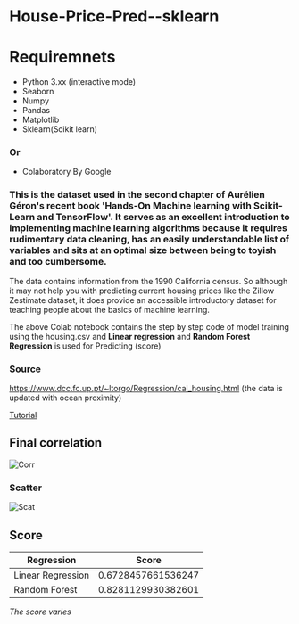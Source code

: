 # House-Price-Pred--sklearn

# Requiremnets
* Python 3.xx (interactive mode)
* Seaborn
* Numpy
* Pandas
* Matplotlib
* Sklearn(Scikit learn)
### Or
* Colaboratory By Google

### This is the dataset used in the second chapter of Aurélien Géron's recent book 'Hands-On Machine learning with Scikit-Learn and TensorFlow'. It serves as an excellent introduction to implementing machine learning algorithms because it requires rudimentary data cleaning, has an easily understandable list of variables and sits at an optimal size between being to toyish and too cumbersome.

The data contains information from the 1990 California census. So although it may not help you with predicting current housing prices like the Zillow Zestimate dataset, it does provide an accessible introductory dataset for teaching people about the basics of machine learning.

The above Colab notebook contains the step by step code of model training using the housing.csv and **Linear regression** and **Random Forest Regression** is used for Predicting (score)

### Source
https://www.dcc.fc.up.pt/~ltorgo/Regression/cal_housing.html  (the data is updated with ocean proximity)

[Tutorial](https://www.youtube.com/watch?v=Wqmtf9SA_kk)

## Final correlation
![Corr](https://github.com/zephyrezero/House-Price-Pred--sklearn/assets/147026858/a590cf5f-2a0b-4937-bff5-3a8a6fb5f42c)
### Scatter
![Scat](https://github.com/zephyrezero/House-Price-Pred--sklearn/assets/147026858/93f8098e-f1ef-4f31-8091-73098a781377)



## Score
|Regression                     |Score|
|-----------------|-------------------|
|Linear Regression| 0.6728457661536247|
|Random Forest    | 0.8281129930382601|

*The score varies*

